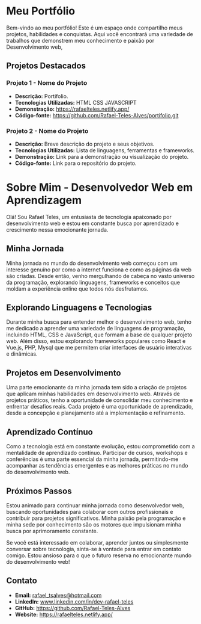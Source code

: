 # Meu Portfólio

Bem-vindo ao meu portfólio! Este é um espaço onde compartilho meus projetos, habilidades e conquistas. Aqui você encontrará uma variedade de trabalhos que demonstrem meu conhecimento e paixão por Desenvolvimento web,

## Projetos Destacados

### Projeto 1 - Nome do Projeto

- **Descrição:** Portifolio.
- **Tecnologias Utilizadas:** HTML CSS JAVASCRIPT
- **Demonstração:** https://rafaelteles.netlify.app/
- **Código-fonte:** https://github.com/Rafael-Teles-Alves/portifolio.git

### Projeto 2 - Nome do Projeto

- **Descrição:** Breve descrição do projeto e seus objetivos.
- **Tecnologias Utilizadas:** Lista de linguagens, ferramentas e frameworks.
- **Demonstração:** Link para a demonstração ou visualização do projeto.
- **Código-fonte:** Link para o repositório do projeto.

# Sobre Mim - Desenvolvedor Web em Aprendizagem

Olá! Sou Rafael Teles, um entusiasta de tecnologia apaixonado por desenvolvimento web e estou em constante busca por aprendizado e crescimento nessa emocionante jornada.

## Minha Jornada

Minha jornada no mundo do desenvolvimento web começou com um interesse genuíno por como a internet funciona e como as páginas da web são criadas. Desde então, venho mergulhando de cabeça no vasto universo da programação, explorando linguagens, frameworks e conceitos que moldam a experiência online que todos nós desfrutamos.

## Explorando Linguagens e Tecnologias

Durante minha busca para entender melhor o desenvolvimento web, tenho me dedicado a aprender uma variedade de linguagens de programação, incluindo HTML, CSS e JavaScript, que formam a base de qualquer projeto web. Além disso, estou explorando frameworks populares como React e Vue.js, PHP, Mysql que me permitem criar interfaces de usuário interativas e dinâmicas.

## Projetos em Desenvolvimento

Uma parte emocionante da minha jornada tem sido a criação de projetos que aplicam minhas habilidades em desenvolvimento web. Através de projetos práticos, tenho a oportunidade de consolidar meu conhecimento e enfrentar desafios reais. Cada projeto é uma oportunidade de aprendizado, desde a concepção e planejamento até a implementação e refinamento.

## Aprendizado Contínuo

Como a tecnologia está em constante evolução, estou comprometido com a mentalidade de aprendizado contínuo. Participar de cursos, workshops e conferências é uma parte essencial da minha jornada, permitindo-me acompanhar as tendências emergentes e as melhores práticas no mundo do desenvolvimento web.

## Próximos Passos

Estou animado para continuar minha jornada como desenvolvedor web, buscando oportunidades para colaborar com outros profissionais e contribuir para projetos significativos. Minha paixão pela programação e minha sede por conhecimento são os motores que impulsionam minha busca por aprimoramento constante.

Se você está interessado em colaborar, aprender juntos ou simplesmente conversar sobre tecnologia, sinta-se à vontade para entrar em contato comigo. Estou ansioso para o que o futuro reserva no emocionante mundo do desenvolvimento web!


## Contato

- **Email:** rafael_tsalves@hotmail.com
- **LinkedIn:** www.linkedin.com/in/dev-rafael-teles
- **GitHub:** https://github.com/Rafael-Teles-Alves
- **Website:** https://rafaelteles.netlify.app/
